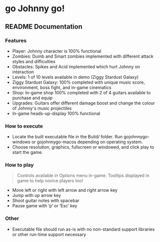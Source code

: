 # go Johnny go!
## README Documentation

### Features 
- Player: Johnny character is 100% functional
- Zombies: Dumb and Smart zombies implemented with different attack styles and difficulties
- Obstacles: Spikes and Acid implemented which hurt Johnny on interaction
- Levels: 1 of 10 levels available in demo (Ziggy Stardust Galaxy)
- Ziggy Stardust Galaxy: 100% completed with unique music score, environment, boss fight, and in-game cinematics
- Shop: In-game shop 100% completed with 2 of 4 guitars available to purchase and equip
- Upgrades: Guitars offer different damage boost and change the colour of Johnny's music projectiles
- In-game heads-up-display 100% functional

### How to execute
- Locate the built executable file in the Build/ folder. Run gojohnnygo-windows or gojohnnygo-macos depending on operating system.
- Choose resolution, graphics, fullscreen or windowed, and click play to start the game.

### How to play
> Controls available in Options menu in-game. Tooltips displayed in game to help novice players too!
- Move left or right with left arrow and right arrow key
- Jump with up arrow key
- Shoot guitar notes with spacebar
- Pause game with ‘p’ or ‘Esc’ key

### Other
- Executable file should run as-is with no non-standard support libraries or other run-time support necessary